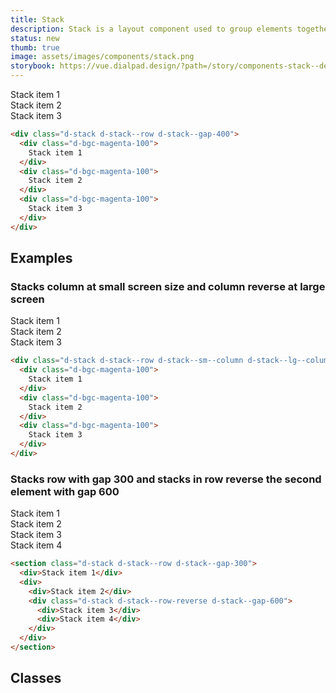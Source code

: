 ```yaml
---
title: Stack
description: Stack is a layout component used to group elements together and apply a space between them.
status: new
thumb: true
image: assets/images/components/stack.png
storybook: https://vue.dialpad.design/?path=/story/components-stack--default
---
```




<code-well-header>
    <div class="d-stack d-stack--row d-stack--gap-400">
      <div class="d-bgc-magenta-100">
        Stack item 1
      </div>
      <div class="d-bgc-magenta-100">
        Stack item 2
      </div>
      <div class="d-bgc-magenta-100">
        Stack item 3
      </div>
    </div>
</code-well-header>

```html
<div class="d-stack d-stack--row d-stack--gap-400">
  <div class="d-bgc-magenta-100">
    Stack item 1
  </div>
  <div class="d-bgc-magenta-100">
    Stack item 2
  </div>
  <div class="d-bgc-magenta-100">
    Stack item 3
  </div>
</div>
```

## Examples

### Stacks column at small screen size and column reverse at large screen

<code-well-header>
    <div class="d-stack d-stack--row d-stack--sm--column d-stack--lg--column-reverse d-stack--gap-100">
      <div class="d-bgc-magenta-100">
        Stack item 1
      </div>
      <div class="d-bgc-magenta-100">
        Stack item 2
      </div>
      <div class="d-bgc-magenta-100">
        Stack item 3
      </div>
    </div>
</code-well-header>

```html
<div class="d-stack d-stack--row d-stack--sm--column d-stack--lg--column-reverse d-stack--gap-100">
  <div class="d-bgc-magenta-100">
    Stack item 1
  </div>
  <div class="d-bgc-magenta-100">
    Stack item 2
  </div>
  <div class="d-bgc-magenta-100">
    Stack item 3
  </div>
</div>
```

### Stacks row with gap 300 and stacks in row reverse the second element with gap 600

<code-well-header>
    <section class="d-stack d-stack--row d-stack--gap-300">
      <div class="d-bgc-magenta-100"> 
        Stack item 1 
      </div> 
      <div>
        <div class="d-bgc-magenta-100">
          Stack item 2
        </div>
        <div class="d-stack d-stack--row-reverse d-stack--gap-600">
          <div class="d-bgc-magenta-100">
            Stack item 3
          </div>
          <div class="d-bgc-magenta-100">
            Stack item 4
          </div>
        </div>
      </div>
    </section>
</code-well-header>

```html
<section class="d-stack d-stack--row d-stack--gap-300">
  <div>Stack item 1</div> 
  <div>
    <div>Stack item 2</div>
    <div class="d-stack d-stack--row-reverse d-stack--gap-600">
      <div>Stack item 3</div>
      <div>Stack item 4</div>
    </div>
  </div>
</section>
```

## Classes

<component-class-table component-name="stack"></component-class-table>
